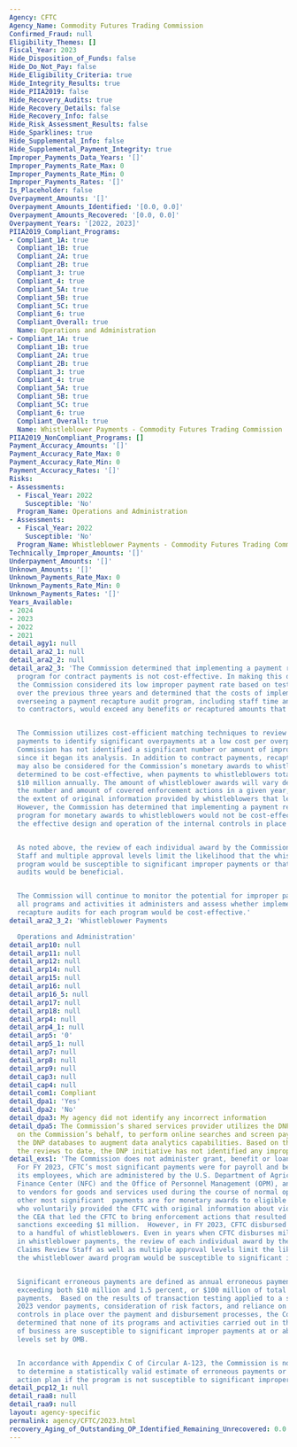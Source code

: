 ```yaml
---
Agency: CFTC
Agency_Name: Commodity Futures Trading Commission
Confirmed_Fraud: null
Eligibility_Themes: []
Fiscal_Year: 2023
Hide_Disposition_of_Funds: false
Hide_Do_Not_Pay: false
Hide_Eligibility_Criteria: true
Hide_Integrity_Results: true
Hide_PIIA2019: false
Hide_Recovery_Audits: true
Hide_Recovery_Details: false
Hide_Recovery_Info: false
Hide_Risk_Assessment_Results: false
Hide_Sparklines: true
Hide_Supplemental_Info: false
Hide_Supplemental_Payment_Integrity: true
Improper_Payments_Data_Years: '[]'
Improper_Payments_Rate_Max: 0
Improper_Payments_Rate_Min: 0
Improper_Payments_Rates: '[]'
Is_Placeholder: false
Overpayment_Amounts: '[]'
Overpayment_Amounts_Identified: '[0.0, 0.0]'
Overpayment_Amounts_Recovered: '[0.0, 0.0]'
Overpayment_Years: '[2022, 2023]'
PIIA2019_Compliant_Programs:
- Compliant_1A: true
  Compliant_1B: true
  Compliant_2A: true
  Compliant_2B: true
  Compliant_3: true
  Compliant_4: true
  Compliant_5A: true
  Compliant_5B: true
  Compliant_5C: true
  Compliant_6: true
  Compliant_Overall: true
  Name: Operations and Administration
- Compliant_1A: true
  Compliant_1B: true
  Compliant_2A: true
  Compliant_2B: true
  Compliant_3: true
  Compliant_4: true
  Compliant_5A: true
  Compliant_5B: true
  Compliant_5C: true
  Compliant_6: true
  Compliant_Overall: true
  Name: Whistleblower Payments - Commodity Futures Trading Commission
PIIA2019_NonCompliant_Programs: []
Payment_Accuracy_Amounts: '[]'
Payment_Accuracy_Rate_Max: 0
Payment_Accuracy_Rate_Min: 0
Payment_Accuracy_Rates: '[]'
Risks:
- Assessments:
  - Fiscal_Year: 2022
    Susceptible: 'No'
  Program_Name: Operations and Administration
- Assessments:
  - Fiscal_Year: 2022
    Susceptible: 'No'
  Program_Name: Whistleblower Payments - Commodity Futures Trading Commission
Technically_Improper_Amounts: '[]'
Underpayment_Amounts: '[]'
Unknown_Amounts: '[]'
Unknown_Payments_Rate_Max: 0
Unknown_Payments_Rate_Min: 0
Unknown_Payments_Rates: '[]'
Years_Available:
- 2024
- 2023
- 2022
- 2021
detail_agy1: null
detail_ara2_1: null
detail_ara2_2: null
detail_ara2_3: 'The Commission determined that implementing a payment recapture audit
  program for contract payments is not cost-effective. In making this determination,
  the Commission considered its low improper payment rate based on testing conducted
  over the previous three years and determined that the costs of implementing and
  overseeing a payment recapture audit program, including staff time and payments
  to contractors, would exceed any benefits or recaptured amounts that might result.


  The Commission utilizes cost-efficient matching techniques to review all vendor
  payments to identify significant overpayments at a low cost per overpayment. The
  Commission has not identified a significant number or amount of improper payments
  since it began its analysis. In addition to contract payments, recapture auditing
  may also be considered for the Commission’s monetary awards to whistleblowers, if
  determined to be cost-effective, when payments to whistleblowers total more than
  $10 million annually. The amount of whistleblower awards will vary depending on
  the number and amount of covered enforcement actions in a given year, as well as
  the extent of original information provided by whistleblowers that led to the actions.
  However, the Commission has determined that implementing a payment recapture audit
  program for monetary awards to whistleblowers would not be cost-effective due to
  the effective design and operation of the internal controls in place for the program.


  As noted above, the review of each individual award by the Commission’s Claims Review
  Staff and multiple approval levels limit the likelihood that the whistleblower award
  program would be susceptible to significant improper payments or that payment recapture
  audits would be beneficial.


  The Commission will continue to monitor the potential for improper payments across
  all programs and activities it administers and assess whether implementing payment
  recapture audits for each program would be cost-effective.'
detail_ara2_3_2: 'Whistleblower Payments

  Operations and Administration'
detail_arp10: null
detail_arp11: null
detail_arp12: null
detail_arp14: null
detail_arp15: null
detail_arp16: null
detail_arp16_5: null
detail_arp17: null
detail_arp18: null
detail_arp4: null
detail_arp4_1: null
detail_arp5: '0'
detail_arp5_1: null
detail_arp7: null
detail_arp8: null
detail_arp9: null
detail_cap3: null
detail_cap4: null
detail_com1: Compliant
detail_dpa1: 'Yes'
detail_dpa2: 'No'
detail_dpa3: My agency did not identify any incorrect information
detail_dpa5: The Commission’s shared services provider utilizes the DNP Business Center,
  on the Commission’s behalf, to perform online searches and screen payments against
  the DNP databases to augment data analytics capabilities. Based on the results of
  the reviews to date, the DNP initiative has not identified any improper payments.
detail_exs1: 'The Commission does not administer grant, benefit or loan programs.
  For FY 2023, CFTC’s most significant payments were for payroll and benefits for
  its employees, which are administered by the U.S. Department of Agriculture’s National
  Finance Center (NFC) and the Office of Personnel Management (OPM), and payments
  to vendors for goods and services used during the course of normal operations. CFTC’s
  other most significant  payments are for monetary awards to eligible whistleblowers
  who voluntarily provided the CFTC with original information about violations of
  the CEA that led the CFTC to bring enforcement actions that resulted in monetary
  sanctions exceeding $1 million.  However, in FY 2023, CFTC disbursed only $670,000
  to a handful of whistleblowers. Even in years when CFTC disburses millions of dollars
  in whistleblower payments, the review of each individual award by the Commission’s
  Claims Review Staff as well as multiple approval levels limit the likelihood that
  the whistleblower award program would be susceptible to significant improper payments.


  Significant erroneous payments are defined as annual erroneous payments in the program
  exceeding both $10 million and 1.5 percent, or $100 million of total annual program
  payments.  Based on the results of transaction testing applied to a sample of FY
  2023 vendor payments, consideration of risk factors, and reliance on the internal
  controls in place over the payment and disbursement processes, the Commission has
  determined that none of its programs and activities carried out in the normal course
  of business are susceptible to significant improper payments at or above the threshold
  levels set by OMB.


  In accordance with Appendix C of Circular A-123, the Commission is not required
  to determine a statistically valid estimate of erroneous payments or develop a corrective
  action plan if the program is not susceptible to significant improper payments.'
detail_pcp12_1: null
detail_raa8: null
detail_raa9: null
layout: agency-specific
permalink: agency/CFTC/2023.html
recovery_Aging_of_Outstanding_OP_Identified_Remaining_Unrecovered: 0.0
---
```

